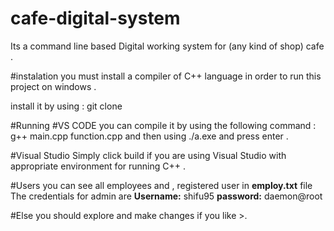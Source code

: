 # cafe-digital-system
Its a command line based Digital working system for (any kind of shop) cafe .

#instalation 
you must install a compiler of C++ language in order to run this project on windows .

install it by using : git clone 

#Running
#VS CODE
you can compile it by using the following command : g++ main.cpp function.cpp 
and then using ./a.exe and press enter .

#Visual Studio
Simply click build if you are using Visual Studio with appropriate environment for running C++ .

#Users 
 you can see all employees and , registered user in **employ.txt** file
 The credentials for admin are 
**Username:** shifu95
**password:** daemon@root  

#Else 
you should explore and  make changes if you like >.
